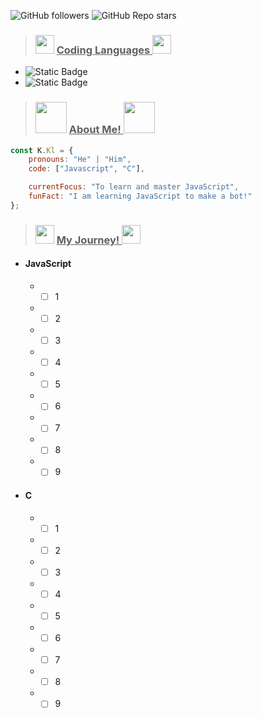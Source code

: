 ![GitHub followers](https://img.shields.io/github/followers/K-Kl-Coder?logo=github&labelColor=grey&color=red)
![GitHub Repo stars](https://img.shields.io/github/stars/K-Kl-Coder/K-Kl-Coder?logo=polestar&labelColor=grey&color=red)

> ### <img src="https://emojis.slackmojis.com/emojis/images/1531849430/4246/blob-sunglasses.gif?1531849430" width="30"/> <ins> Coding Languages </ins> <img src="https://emojis.slackmojis.com/emojis/images/1531849430/4246/blob-sunglasses.gif?1531849430" width="30"/>

- ![Static Badge](https://img.shields.io/badge/JavaScript-grey?logo=javascript&labelColor=grey&color=%23F7DF1E)
- ![Static Badge](https://img.shields.io/badge/c-grey?logo=c&labelColor=grey&color=%23A8B9CC)

> ### <img src="https://media.giphy.com/media/VgCDAzcKvsR6OM0uWg/giphy.gif" width="50"> <ins> About Me! </ins> <img src="https://media.giphy.com/media/VgCDAzcKvsR6OM0uWg/giphy.gif" width="50">

```javascript
const K.Kl = {
    pronouns: "He" | "Him",
    code: ["Javascript", "C"],

    currentFocus: "To learn and master JavaScript",
    funFact: "I am learning JavaScript to make a bot!"
};
```

> ### <img src="https://media.giphy.com/media/v1.Y2lkPTc5MGI3NjExdzlobmFrZWgzbnZzbmh1cDA4OXNramFxNXMwbXJvNHd5dnFsY24zbSZlcD12MV9pbnRlcm5hbF9naWZfYnlfaWQmY3Q9cw/duX0jtSZeJXm3zCi7E/giphy.gif" width="30"> <ins> My Journey! </ins> <img src="https://media.giphy.com/media/v1.Y2lkPTc5MGI3NjExdzlobmFrZWgzbnZzbmh1cDA4OXNramFxNXMwbXJvNHd5dnFsY24zbSZlcD12MV9pbnRlcm5hbF9naWZfYnlfaWQmY3Q9cw/duX0jtSZeJXm3zCi7E/giphy.gif" width="30">

- #### JavaScript
  - - [ ] 1
  - - [ ] 2
  - - [ ] 3
  - - [ ] 4
  - - [ ] 5
  - - [ ] 6
  - - [ ] 7
  - - [ ] 8
  - - [ ] 9
- #### C
  - - [ ] 1
  - - [ ] 2
  - - [ ] 3
  - - [ ] 4
  - - [ ] 5
  - - [ ] 6
  - - [ ] 7
  - - [ ] 8
  - - [ ] 9
